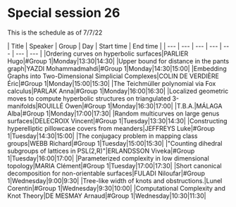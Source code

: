 # Special session 26

This is the schedule as of 7/7/22


| Title | Speaker |  Group | Day | Start time | End time | 
| --- | ---  | --- | --- | --- | ---  | ---  | 
|Ordering curves on hyperbolic surfaces|PARLIER Hugo|#Group 1|Monday|13:30|14:30|
|Upper bound for distance in the pants graph|YAZDI Mohammadmahdi|#Group 1|Monday|14:30|15:00|
|Embedding Graphs into Two-Dimensional Simplicial Complexes|COLIN DE VERDIÈRE Éric|#Group 1|Monday|15:00|15:30|
|The Teichmüller polynomial via Fox calculus|PARLAK Anna|#Group 1|Monday|16:00|16:30|
|Localized geometric moves to compute hyperbolic structures on triangulated 3-manifolds|ROUILLÉ Owen|#Group 1|Monday|16:30|17:00|
|T.B.A.|MÁLAGA Alba|#Group 1|Monday|17:00|17:30|
|Random multicurves on large genus surfaces|DELECROIX Vincent|#Group 1|Tuesday|13:30|14:30|
|Constructing hyperelliptic pillowcase covers from meanders|JEFFREYS Luke|#Group 1|Tuesday|14:30|15:00|
|The conjugacy problem in mapping class groups|WEBB Richard|#Group 1|Tuesday|15:00|15:30|
|"Counting dihedral subgroups of lattices in PSL(2,R)"|ERLANDSSON Viveka|#Group 1|Tuesday|16:00|17:00|
|Parameterized complexity in low dimensional topology|MARIA Clément|#Group 1|Tuesday|17:00|17:30|
|Short canonical decomposition for non-orientable surfaces|FULADI Niloufar|#Group 1|Wednesday|9:00|9:30|
|Tree-like width of knots and obstructions.|Lunel Corentin|#Group 1|Wednesday|9:30|10:00|
|Computational Complexity and Knot Theory|DE MESMAY Arnaud|#Group 1|Wednesday|10:30|11:30|
